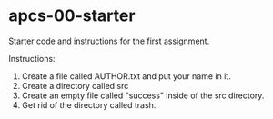 # apcs-00-starter
Starter code and instructions for the first assignment.

Instructions:

1. Create a file called AUTHOR.txt and put your name in it.
2. Create a directory called src
3. Create an empty file called "success" inside of the src directory.
4. Get rid of the directory called trash.

